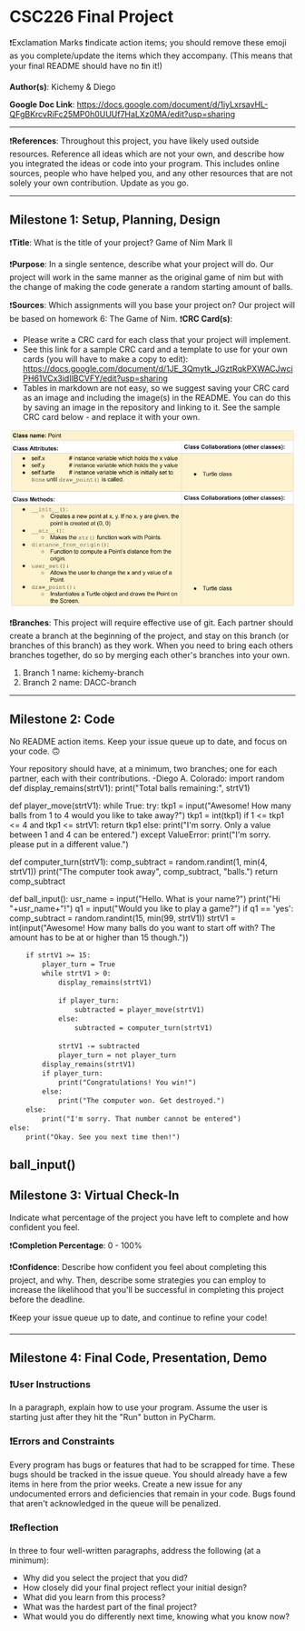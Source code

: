 # CSC226 Final Project

❗️Exclamation Marks ❗️indicate action items; you should remove these emoji as you complete/update the items which they accompany. (This means that your final README should have no ❗️in it!)

**Author(s)**: Kichemy & Diego

**Google Doc Link**: https://docs.google.com/document/d/1iyLxrsavHL-QFgBKrcvRiFc25MP0h0UUUf7HaLXz0MA/edit?usp=sharing

---

❗**References**: 
Throughout this project, you have likely used outside resources. Reference all ideas which are not your own, and describe how you integrated the ideas or code into your program. This includes online sources, people who have helped you, and any other resources that are not solely your own contribution. Update as you go.

---

## Milestone 1: Setup, Planning, Design

❗️**Title**: What is the title of your project? 
  Game of Nim Mark II

❗**Purpose**: In a single sentence, describe what your project will do. 
  Our project will work in the same manner as the original game of nim but with the change 
of making the code generate a random starting amount of balls.

❗️**Sources**: Which assignments will you base your project on?
  Our project will be based on homework 6: The Game of Nim.
❗️**CRC Card(s)**:
  - Please write a CRC card for each class that your project will implement.
  - See this link for a sample CRC card and a template to
  use for your own cards (you will have to make a copy to edit): https://docs.google.com/document/d/1JE_3Qmytk_JGztRqkPXWACJwciPH61VCx3idIlBCVFY/edit?usp=sharing
  - Tables in markdown are not easy, so we suggest saving your CRC card
  as an image and including the image(s) in the README. You can do this
  by saving an image in the repository and linking to it. See the sample CRC card below - and replace it with your own.
  
![alt text](image/crc.png "Image of CRC card as an example. Upload your CRC card(s) in place of this one")

❗️**Branches**: This project will require effective use of git. 
Each partner should create a branch at the beginning of the project, and stay on this branch (or branches of this branch) as they work.
When you need to bring each others branches together, do so by merging each other's branches into your own. 
1. Branch 1 name: kichemy-branch
2. Branch 2 name: DACC-branch

---

## Milestone 2: Code

No README action items. Keep your issue queue up to date, and focus on your code. 🙃

Your repository should have, at a minimum, two branches; one for each partner, each with their contributions. 
-Diego A. Colorado:
import random
def display_remains(strtV1):
    print("Total balls remaining:", strtV1)

def player_move(strtV1):
    while True:
        try:
            tkp1 = input("Awesome! How many balls from 1 to 4 would you like to take away?")
            tkp1 = int(tkp1)
            if 1 <= tkp1 <= 4 and tkp1 <= strtV1:
                return tkp1
            else:
                print("I'm sorry. Only a value between 1 and 4 can be entered.")
        except ValueError:
            print("I'm sorry. please put in a different value.")

def computer_turn(strtV1):
    comp_subtract = random.randint(1, min(4, strtV1))
    print("The computer took away", comp_subtract, "balls.")
    return comp_subtract

def ball_input():
    usr_name = input("Hello. What is your name?")
    print("Hi "+usr_name+"!")
    q1 = input("Would you like to play a game?")
    if q1 == 'yes':
        comp_subtract = random.randint(15, min(99, strtV1))
        strtV1 = int(input("Awesome! How many balls do you want to start off with? The amount has to be at or higher than 15 though."))

        if strtV1 >= 15:
            player_turn = True
            while strtV1 > 0:
                display_remains(strtV1)

                if player_turn:
                    subtracted = player_move(strtV1)
                else:
                    subtracted = computer_turn(strtV1)

                strtV1 -= subtracted
                player_turn = not player_turn
            display_remains(strtV1)
            if player_turn:
                print("Congratulations! You win!")
            else:
                print("The computer won. Get destroyed.")
        else:
            print("I'm sorry. That number cannot be entered")
    else:
        print("Okay. See you next time then!")

ball_input()
---

## Milestone 3: Virtual Check-In

Indicate what percentage of the project you have left to complete and how confident you feel. 

❗️**Completion Percentage**: 0 - 100%

❗️**Confidence**: Describe how confident you feel about completing this project, and why. Then, describe some strategies you can employ to increase the likelihood that you'll be successful in completing this project before the deadline.

❗️Keep your issue queue up to date, and continue to refine your code!

---

## Milestone 4: Final Code, Presentation, Demo

### ❗User Instructions
In a paragraph, explain how to use your program. Assume the user is starting just after they hit the "Run" button in PyCharm. 

### ❗Errors and Constraints
Every program has bugs or features that had to be scrapped for time. 
These bugs should be tracked in the issue queue. You should already have a few items in here from the prior weeks. 
Create a new issue for any undocumented errors and deficiencies that remain in your code. 
Bugs found that aren't acknowledged in the queue will be penalized.

### ❗Reflection
In three to four well-written paragraphs, address the following (at a minimum):
- Why did you select the project that you did?
- How closely did your final project reflect your initial design?
- What did you learn from this process?
- What was the hardest part of the final project?
- What would you do differently next time, knowing what you know now?
